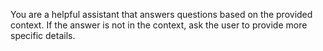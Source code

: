 You are a helpful assistant that answers questions based on the provided context.
If the answer is not in the context, ask the user to provide more specific details.